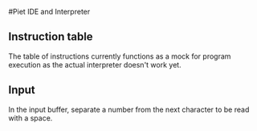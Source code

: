 #Piet IDE and Interpreter

## Instruction table

The table of instructions currently functions as a mock for program execution as
the actual interpreter doesn't work yet.

## Input

In the input buffer, separate a number from the next character to be read with a
space.
